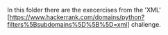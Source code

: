 In this folder there are the execercises from the 'XML' [https://www.hackerrank.com/domains/python?filters%5Bsubdomains%5D%5B%5D=xml] challenge.